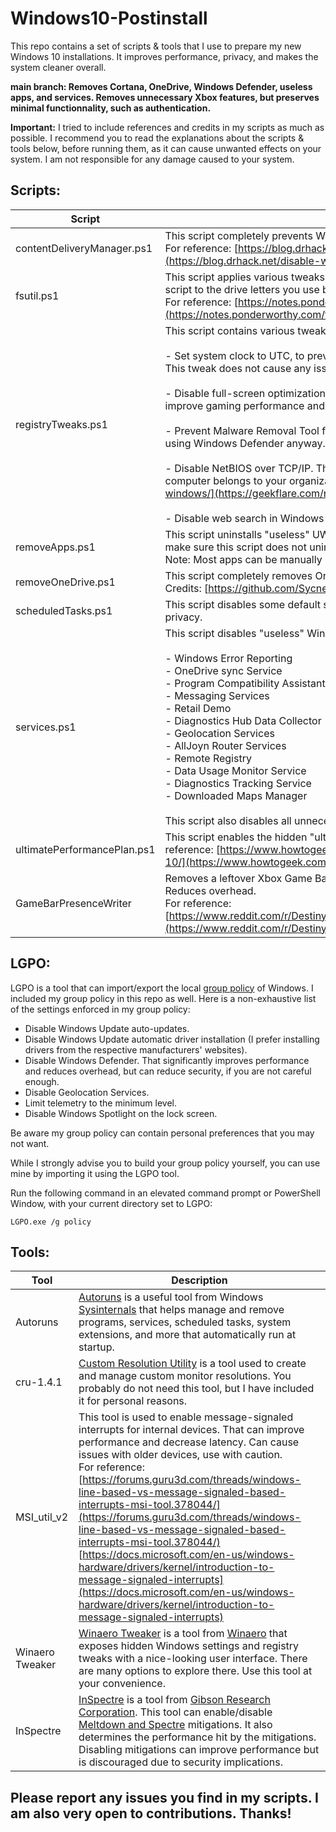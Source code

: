 #  Windows10-Postinstall

This repo contains a set of scripts & tools that I use to prepare my new Windows 10 installations. It improves performance, privacy, and makes the system cleaner overall.

**main branch: Removes Cortana, OneDrive, Windows Defender, useless apps, and services. Removes unnecessary Xbox features, but preserves minimal functionnality, such as authentication.**

**Important:** I tried to include references and credits in my scripts as much as possible. I recommend you to read the explanations about the scripts & tools below, before running them, as it can cause unwanted effects on your system.
I am not responsible for any damage caused to your system.



## Scripts:

|Script|Description|
|--|--|
|contentDeliveryManager.ps1|This script completely prevents Windows 10 from automatically installing unwanted sponsored apps & games. <br>For reference: [https://blog.drhack.net/disable-windows-10-app-install-without-consent/](https://blog.drhack.net/disable-windows-10-app-install-without-consent/)|
|fsutil.ps1|This script applies various tweaks for the NTFS filesystem using the fsutil command. Note: You may want to adapt this script to the drive letters you use before running it. <br>For reference: [https://notes.ponderworthy.com/fsutil-tweaks-for-ntfs-performance-and-reliability](https://notes.ponderworthy.com/fsutil-tweaks-for-ntfs-performance-and-reliability)|
|registryTweaks.ps1|This script contains various tweaks that apply to Windows's registry. The tweaks are the following: <br><br>-   Set system clock to UTC, to prevent clock desyncs when multi-booting other systems such as Linux and macOS. This tweak does not cause any issue in the case of single-booting. <br><br>- Disable full-screen optimizations in games. This tweak allows games to use exclusive full-screen mode, thus can improve gaming performance and decrease latency. <br><br>-   Prevent Malware Removal Tool from automatically installing via Windows Update. That can be unsafe, but we are not using Windows Defender anyway. Only use if you are sure you do not need an antivirus. <br><br>-   Disable NetBIOS over TCP/IP. This service is legacy, vulnerable, and shouldn't be used anymore. Do not use if your computer belongs to your organization, and you are not sure. For reference: [https://geekflare.com/netbios-disable-windows/](https://geekflare.com/netbios-disable-windows/) <br><br>-   Disable web search in Windows Search.|
|removeApps.ps1|This script uninstalls "useless" UWP apps for the current user, to make the system as minimal as possible. Please make sure this script does not uninstall any app that you need before running it. <br>Note: Most apps can be manually reinstalled from the Microsoft Store.
|removeOneDrive.ps1|This script completely removes OneDrive features from Windows. Do not run if you use OneDrive. <br>Credits: [https://github.com/Sycnex/Windows10Debloater](https://github.com/Sycnex/Windows10Debloater)
|scheduledTasks.ps1|This script disables some default scheduled tasks, mostly tasks used for telemetry and data collection. Improves privacy.
|services.ps1|This script disables "useless" Windows services. Services disabled are the following:<br><br>-   Windows Error Reporting<br>-   OneDrive sync Service<br>-   Program Compatibility Assistant (does not disable compatibility features, only the assistant.)<br>-   Messaging Services<br>-   Retail Demo<br>-   Diagnostics Hub Data Collector<br>-   Geolocation Services<br>-   AllJoyn Router Services<br>-   Remote Registry<br>-   Data Usage Monitor Service<br>-   Diagnostics Tracking Service<br>-   Downloaded Maps Manager<br><br> This script also disables all unnecessary Xbox-related services.
|ultimatePerformancePlan.ps1|This script enables the hidden "ultimate" performance plan. Enabling that can improve performance significantly. For reference: [https://www.howtogeek.com/368781/how-to-enable-ultimate-performance-power-plan-in-windows-10/](https://www.howtogeek.com/368781/how-to-enable-ultimate-performance-power-plan-in-windows-10/)
|GameBarPresenceWriter|Removes a leftover Xbox Game Bar related program that appears whenever a game is running, and shouldn't be there. Reduces overhead. <br>For reference: [https://www.reddit.com/r/DestinyTechSupport/comments/amq3g1/i_think_i_found_the_root_cause_of_the_stuttering/](https://www.reddit.com/r/DestinyTechSupport/comments/amq3g1/i_think_i_found_the_root_cause_of_the_stuttering/)

## LGPO:
LGPO is a tool that can import/export the local [group policy](https://en.wikipedia.org/wiki/Group_Policy) of Windows. I included my group policy in this repo as well. Here is a non-exhaustive list of the settings enforced in my group policy:

-   Disable Windows Update auto-updates.
-   Disable Windows Update automatic driver installation (I prefer installing drivers from the respective manufacturers' websites).
-   Disable Windows Defender. That significantly improves performance and reduces overhead, but can reduce security, if you are not careful enough.
-   Disable Geolocation Services.
-   Limit telemetry to the minimum level.
-   Disable Windows Spotlight on the lock screen.

Be aware my group policy can contain personal preferences that you may not want.

While I strongly advise you to build your group policy yourself, you can use mine by importing it using the LGPO tool.

Run the following command in an elevated command prompt or PowerShell Window, with your current directory set to LGPO:

    LGPO.exe /g policy

## Tools:
|Tool|Description|
|--|--|
|Autoruns|[Autoruns](https://docs.microsoft.com/en-us/sysinternals/downloads/autoruns) is a useful tool from Windows [Sysinternals](https://docs.microsoft.com/en-us/sysinternals/) that helps manage and remove programs, services, scheduled tasks, system extensions, and more that automatically run at startup.|
|cru-1.4.1|[Custom Resolution Utility](https://www.monitortests.com/forum/Thread-Custom-Resolution-Utility-CRU) is a tool used to create and manage custom monitor resolutions. You probably do not need this tool, but I have included it for personal reasons.|
|MSI_util_v2|This tool is used to enable message-signaled interrupts for internal devices. That can improve performance and decrease latency. Can cause issues with older devices, use with caution. <br>For reference: [https://forums.guru3d.com/threads/windows-line-based-vs-message-signaled-based-interrupts-msi-tool.378044/](https://forums.guru3d.com/threads/windows-line-based-vs-message-signaled-based-interrupts-msi-tool.378044/)<br>[https://docs.microsoft.com/en-us/windows-hardware/drivers/kernel/introduction-to-message-signaled-interrupts](https://docs.microsoft.com/en-us/windows-hardware/drivers/kernel/introduction-to-message-signaled-interrupts)|
|Winaero Tweaker|[Winaero Tweaker](https://winaero.com/winaero-tweaker/) is a tool from [Winaero](https://winaero.com/) that exposes hidden Windows settings and registry tweaks with a nice-looking user interface. There are many options to explore there. Use this tool at your convenience.|
|InSpectre|[InSpectre](https://www.grc.com/inspectre.htm) is a tool from [Gibson Research Corporation](https://www.grc.com/intro.htm). This tool can enable/disable [Meltdown and Spectre](https://meltdownattack.com/) mitigations. It also determines the performance hit by the mitigations. <br>Disabling mitigations can improve performance but is discouraged due to security implications.|

## Please report any issues you find in my scripts. I am also very open to contributions. Thanks!
